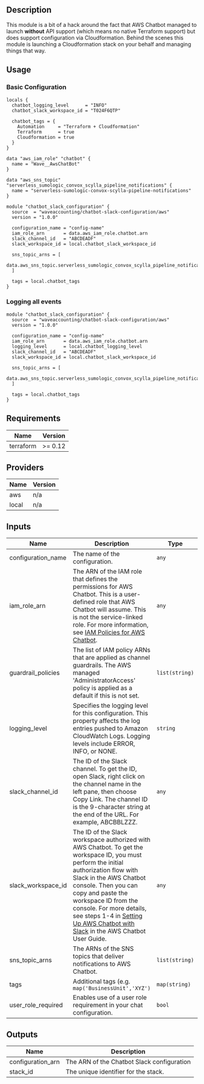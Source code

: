## Description

This module is a bit of a hack around the fact that AWS Chatbot managed to launch **without** API support (which means no native Terraform support) but does support configuration via Cloudformation. Behind the scenes this module is launching a Cloudformation stack on your behalf and managing things that way.

## Usage

### Basic Configuration

```hcl
locals {
  chatbot_logging_level      = "INFO"
  chatbot_slack_workspace_id = "T024F6QTP"

  chatbot_tags = {
    Automation     = "Terraform + Cloudformation"
    Terraform      = true
    Cloudformation = true
  }
}

data "aws_iam_role" "chatbot" {
  name = "Wave__AwsChatBot"
}

data "aws_sns_topic" "serverless_sumologic_convox_scylla_pipeline_notifications" {
  name = "serverless-sumologic-convox-scylla-pipeline-notifications"
}

module "chatbot_slack_configuration" {
  source  = "waveaccounting/chatbot-slack-configuration/aws"
  version = "1.0.0"

  configuration_name = "config-name"
  iam_role_arn       = data.aws_iam_role.chatbot.arn
  slack_channel_id   = "ABCDEADF"
  slack_workspace_id = local.chatbot_slack_workspace_id

  sns_topic_arns = [
    data.aws_sns_topic.serverless_sumologic_convox_scylla_pipeline_notifications.arn,
  ]

  tags = local.chatbot_tags
}
```

### Logging all events

```hcl
module "chatbot_slack_configuration" {
  source  = "waveaccounting/chatbot-slack-configuration/aws"
  version = "1.0.0"

  configuration_name = "config-name"
  iam_role_arn       = data.aws_iam_role.chatbot.arn
  logging_level      = local.chatbot_logging_level
  slack_channel_id   = "ABCDEADF"
  slack_workspace_id = local.chatbot_slack_workspace_id

  sns_topic_arns = [
    data.aws_sns_topic.serverless_sumologic_convox_scylla_pipeline_notifications.arn,
  ]

  tags = local.chatbot_tags
}
```

<!--- BEGIN_TF_DOCS --->
## Requirements

| Name | Version |
|------|---------|
| terraform | >= 0.12 |

## Providers

| Name | Version |
|------|---------|
| aws | n/a |
| local | n/a |

## Inputs

| Name | Description | Type | Default | Required |
|------|-------------|------|---------|:--------:|
| configuration\_name | The name of the configuration. | `any` | n/a | yes |
| iam\_role\_arn | The ARN of the IAM role that defines the permissions for AWS Chatbot. This is a user-defined role that AWS Chatbot will assume. This is not the service-linked role. For more information, see [IAM Policies for AWS Chatbot](https://docs.aws.amazon.com/chatbot/latest/adminguide/chatbot-iam-policies.html). | `any` | n/a | yes |
| guardrail\_policies | The list of IAM policy ARNs that are applied as channel guardrails. The AWS managed 'AdministratorAccess' policy is applied as a default if this is not set. | `list(string)` | `["arn:aws:iam::aws:policy/AdministratorAccess"]` | no |
| logging\_level | Specifies the logging level for this configuration. This property affects the log entries pushed to Amazon CloudWatch Logs. Logging levels include ERROR, INFO, or NONE. | `string` | `"ERROR"` | no |
| slack\_channel\_id | The ID of the Slack channel. To get the ID, open Slack, right click on the channel name in the left pane, then choose Copy Link. The channel ID is the 9-character string at the end of the URL. For example, ABCBBLZZZ. | `any` | n/a | yes |
| slack\_workspace\_id | The ID of the Slack workspace authorized with AWS Chatbot. To get the workspace ID, you must perform the initial authorization flow with Slack in the AWS Chatbot console. Then you can copy and paste the workspace ID from the console. For more details, see steps 1-4 in [Setting Up AWS Chatbot with Slack](https://docs.aws.amazon.com/chatbot/latest/adminguide/setting-up.html#Setup_intro) in the AWS Chatbot User Guide. | `any` | n/a | yes |
| sns\_topic\_arns | The ARNs of the SNS topics that deliver notifications to AWS Chatbot. | `list(string)` | n/a | yes |
| tags | Additional tags (e.g. `map('BusinessUnit','XYZ')` | `map(string)` | `{}` | no |
| user\_role\_required | Enables use of a user role requirement in your chat configuration. | `bool` | `false` | no |

## Outputs

| Name | Description |
|------|-------------|
| configuration\_arn | The ARN of the Chatbot Slack configuration |
| stack\_id | The unique identifier for the stack. |

<!--- END_TF_DOCS --->
